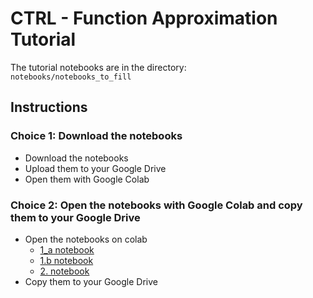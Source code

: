 # CTRL - Function Approximation Tutorial


The tutorial notebooks are in the directory: \
`notebooks/notebooks_to_fill`

## Instructions

### Choice 1: Download the notebooks
- Download the notebooks
- Upload them to your Google Drive
- Open them with Google Colab

### Choice 2: Open the notebooks with Google Colab and copy them to your Google Drive
- Open the notebooks on colab
    - [1_a notebook](https://drive.google.com/file/d/1GgLxVpEgeveHMisSGd3aQK6SzvS4GBd9/view?usp=sharing)
    - [1.b notebook](https://drive.google.com/file/d/1m6iLBeKiPb8Nox7UMLG93orFOjzOMzej/view?usp=sharing)
    - [2. notebook](https://drive.google.com/file/d/1fhp4X-Fc-czby4_BCwL6_1wbUDVe7Jbh/view?usp=sharing)
- Copy them to your Google Drive


